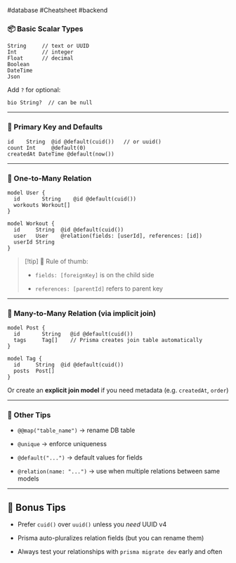 #database
#Cheatsheet
#backend 
### 📦 Basic Scalar Types
``` Prisma
String     // text or UUID
Int        // integer
Float      // decimal
Boolean
DateTime
Json
```
Add `?` for optional:
``` prisma
bio String?  // can be null
```
---
### 🔑 Primary Key and Defaults
``` prisma
id    String  @id @default(cuid())   // or uuid()
count Int     @default(0)
createdAt DateTime @default(now())
```
---
### 🔁 One-to-Many Relation
``` prisma
model User {
  id       String    @id @default(cuid())
  workouts Workout[]
}

model Workout {
  id     String  @id @default(cuid())
  user   User    @relation(fields: [userId], references: [id])
  userId String
}
```
> [!tip] 🎯 Rule of thumb:
> - `fields: [foreignKey]` is on the child side
> 
> - `references: [parentId]` refers to parent key

---
### 🔁 Many-to-Many Relation (via implicit join)
``` prisma
model Post {
  id       String   @id @default(cuid())
  tags     Tag[]    // Prisma creates join table automatically
}

model Tag {
  id     String  @id @default(cuid())
  posts  Post[]
}
```
Or create an **explicit join model** if you need metadata (e.g. `createdAt`, `order`)

---
### 📐 Other Tips

- `@@map("table_name")` → rename DB table
    
- `@unique` → enforce uniqueness
    
- `@default("...")` → default values for fields
    
- `@relation(name: "...")` → use when multiple relations between same models
    

---

## 🧠 Bonus Tips

- Prefer `cuid()` over `uuid()` unless you _need_ UUID v4
    
- Prisma auto-pluralizes relation fields (but you can rename them)
    
- Always test your relationships with `prisma migrate dev` early and often
